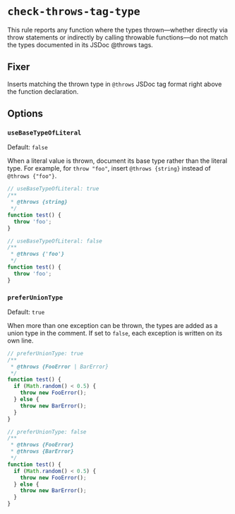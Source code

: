 # `check-throws-tag-type`

This rule reports any function where the types thrown—whether directly via throw statements or indirectly by calling throwable functions—do not match the types documented in its JSDoc @throws tags.

## Fixer

Inserts matching the thrown type in `@throws` JSDoc tag format right above the function declaration.

## Options

### `useBaseTypeOfLiteral`

Default: `false`

When a literal value is thrown, document its base type rather than the literal type.
For example, for `throw "foo"`, insert `@throws {string}` instead of `@throws {"foo"}`.

```ts
// useBaseTypeOfLiteral: true
/**
 * @throws {string}
 */
function test() {
  throw 'foo';
}

// useBaseTypeOfLiteral: false
/**
 * @throws {'foo'}
 */
function test() {
  throw 'foo';
}
```

### `preferUnionType`

Default: `true`

When more than one exception can be thrown, the types are added as a union type in the comment.
If set to `false`, each exception is written on its own line.

```ts
// preferUnionType: true
/**
 * @throws {FooError | BarError}
 */
function test() {
  if (Math.random() < 0.5) {
    throw new FooError();
  } else {
    throw new BarError();
  }
}

// preferUnionType: false
/**
 * @throws {FooError}
 * @throws {BarError}
 */
function test() {
  if (Math.random() < 0.5) {
    throw new FooError();
  } else {
    throw new BarError();
  }
}
```
